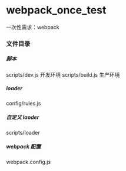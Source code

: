 # webpack_once_test
一次性需求：webpack


### 文件目录

##### 脚本
scripts/dev.js 开发环境
scripts/build.js 生产环境

##### loader
config/rules.js


##### 自定义 laoder
scripts/loader

##### webpack 配置
webpack.config.js


